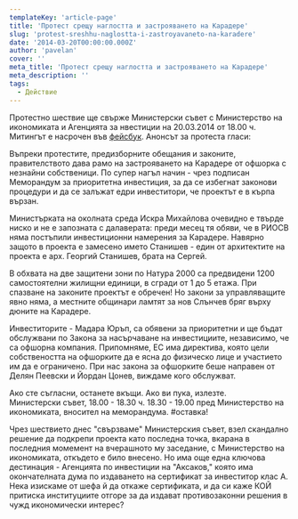 ```yaml
---
templateKey: 'article-page'
title: 'Протест срещу наглостта и застрояването на Карадере'
slug: 'protest-sreshhu-naglostta-i-zastroyavaneto-na-karadere'
date: '2014-03-20T00:00:00.000Z'
author: 'pavelan'
cover: ''
meta_title: 'Протест срещу наглостта и застрояването на Карадере'
meta_description: ''
tags:
  - Действие
---
```


Протестно шествие ще свърже Министерски съвет с Министерство на икономиката и Агенцията за нвестиции на 20.03.2014 от 18.00 ч. Митингът е насрочен във [фейсбук](https://www.facebook.com/events/420311444772313/?ref_notif_type=like&source=1). Анонсът за протеста гласи:

Въпреки протестите, предизборните обещания и законите, правителството дава рамо на застрояването на Карадере от офшорка с незнайни собственици. По супер нагъл начин - чрез подписан Меморандум за приоритетна инвестиция, за да се избегнат законови процедури и да се залъжат едри инвеститори, че проектът е в кърпа вързан.

Министърката на околната среда Искра Михайлова очевидно е твърде ниско и не е запозната с далаверата: преди месец тя обяви, че в РИОСВ няма постъпили инвестиционни намерения за Карадере. Навярно защото в проекта е замесено името Станишев - един от архитектите на проекта е арх. Георгий Станишев, брата на Сергей.

В обхвата на две защитени зони по Натура 2000 са предвидени 1200 самостоятелни жилищни единици, в сгради от 1 до 5 етажа. При спазване на законите проектът е обречен! Но закони за управляващите явно няма, а местните общинари ламтят за нов Слънчев бряг върху дюните на Карадере.

Инвеститорите - Мадара Юръп, са обявени за приоритетни и ще бъдат обслужвани по Закона за насърчаване на инвестициите, независимо, че са офшорна компания. Припомняме, ЕС има директива, която цели собствеността на офшорките да е ясна до физическо лице и участието им да е ограничено. При нас закона за офшорките беше направен от Делян Пеевски и Йордан Цонев, виждаме кого обслужват.

Ако сте съгласни, останете вкъщи. Ако ви пука, излезте.  
Министерски съвет, 18.00 - 18.30 ч. 18.30 - 19.00 пред Министерство на икономиката, вносител на меморандума. #оставка!

Чрез шествието днес "свързваме" Министерския съвет, взел скандално решение да подкрепи проекта като последна точка, вкарана в последния момемент на вчерашното му заседание, с Министерство на икономиката, откъдето е било внесено. Но има още една ключова дестинация - Агенцията по инвестиции на "Аксаков," която има окончателната дума по издаването на сертификат за инвеститор клас А. Нека изискаме от шефа й да откаже сертификата, и да си каже КОЙ притиска институциите отгоре за да издават противозаконни решения в чужд икономически интерес?
